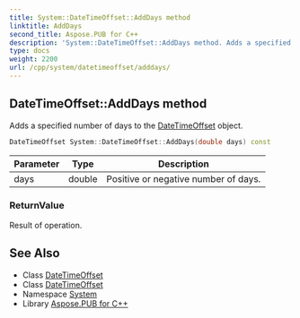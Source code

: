 ```yaml
---
title: System::DateTimeOffset::AddDays method
linktitle: AddDays
second_title: Aspose.PUB for C++
description: 'System::DateTimeOffset::AddDays method. Adds a specified number of days to the DateTimeOffset object in C++.'
type: docs
weight: 2200
url: /cpp/system/datetimeoffset/adddays/
---
```

## DateTimeOffset::AddDays method


Adds a specified number of days to the [DateTimeOffset](../) object.

```cpp
DateTimeOffset System::DateTimeOffset::AddDays(double days) const
```


| Parameter | Type | Description |
| --- | --- | --- |
| days | double | Positive or negative number of days. |

### ReturnValue

Result of operation.

## See Also

* Class [DateTimeOffset](../)
* Class [DateTimeOffset](../)
* Namespace [System](../../)
* Library [Aspose.PUB for C++](../../../)
